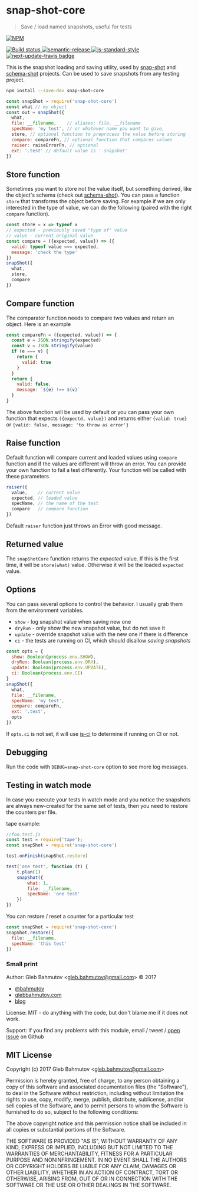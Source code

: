 # snap-shot-core

> Save / load named snapshots, useful for tests

[![NPM][npm-icon] ][npm-url]

[![Build status][ci-image] ][ci-url]
[![semantic-release][semantic-image] ][semantic-url]
[![js-standard-style][standard-image]][standard-url]
[![next-update-travis badge][nut-badge]][nut-readme]

This is the snapshot loading and saving utility, used by
[snap-shot][snap-shot] and [schema-shot][schema-shot] projects.
Can be used to save snapshots from any testing project.

```sh
npm install --save-dev snap-shot-core
```

```js
const snapShot = require('snap-shot-core')
const what // my object
const out = snapShot({
  what,
  file: __filename,    // aliases: file, __filename
  specName: 'my test', // or whatever name you want to give,
  store, // optional function to preprocess the value before storing
  compare: compareFn, // optional function that compares values
  raiser: raiseErrorFn, // optional
  ext: '.test' // default value is '.snapshot'
})
```

## Store function

Sometimes you want to store not the value itself, but something derived,
like the object's schema (check out [schema-shot][schema-shot]). You can
pass a function `store` that transforms the object before saving.
For example if we are only interested in the type of value, we can do the
following (paired with the right `compare` function).

```js
const store = x => typeof x
// expected - previously saved "type of" value
// value - current original value
const compare = ({expected, value}) => ({
  valid: typeof value === expected,
  message: 'check the type'
})
snapShot({
  what,
  store,
  compare
})
```

## Compare function

The comparator function needs to compare two values and return an object.
Here is an example

```js
const compareFn = ({expected, value}) => {
  const e = JSON.stringify(expected)
  const v = JSON.stringify(value)
  if (e === v) {
    return {
      valid: true
    }
  }
  return {
    valid: false,
    message: `${e} !== ${v}`
  }
}
```

The above function will be used by default or you can pass your own function
that expects `({expectd, value})` and returns either `{valid: true}` or
`{valid: false, message: 'to throw as error'}`

## Raise function

Default function will compare current and loaded values using `compare`
function and if the values are different will throw an error. You can provide
your own function to fail a test differently. Your function will be called
with these parameters

```js
raiser({
  value,    // current value
  expected, // loaded value
  specName, // the name of the test
  compare   // compare function
})
```

Default `raiser` function just throws an Error with good message.

## Returned value

The `snapShotCore` function returns the *expected* value.
If this is the first time, it will be `store(what)` value. Otherwise it will be the loaded `expected` value.

[snap-shot]: https://github.com/bahmutov/snap-shot
[schema-shot]: https://github.com/bahmutov/schema-shot

## Options

You can pass several options to control the behavior. I usually grab them
from the environment variables.

* `show` - log snapshot value when saving new one
* `dryRun` - only show the new snapshot value, but do not save it
* `update` - override snapshot value with the new one if there is difference
* `ci` - the tests are running on CI, which should disallow *saving snapshots*

```js
const opts = {
  show: Boolean(process.env.SHOW),
  dryRun: Boolean(process.env.DRY),
  update: Boolean(process.env.UPDATE),
  ci: Boolean(process.env.CI)
}
snapShot({
  what,
  file: __filename,
  specName: 'my test',
  compare: compareFn,
  ext: '.test',
  opts
})
```

If `opts.ci` is not set, it will use [is-ci](https://github.com/watson/is-ci)
to determine if running on CI or not.

## Debugging

Run the code with `DEBUG=snap-shot-core` option to see more log messages.

## Testing in watch mode

In case you execute your tests in watch mode and you notice the snapshots are always new-created for the same set of tests, then you need to restore the counters per file.

tape example:

```js
//foo.test.js
const test = require('tape');
const snapShot = require('snap-shot-core')

test.onFinish(snapShot.restore)

test('one test', function (t) {
    t.plan(1)
    snapShot({
        what: 1,
        file: __filename,
        specName: 'one test'
    })
})
```

You can restore / reset a counter for a particular test

```js
const snapShot = require('snap-shot-core')
snapShot.restore({
  file: __filename,
  specName: 'this test'
})
```

### Small print

Author: Gleb Bahmutov &lt;gleb.bahmutov@gmail.com&gt; &copy; 2017

* [@bahmutov](https://twitter.com/bahmutov)
* [glebbahmutov.com](https://glebbahmutov.com)
* [blog](https://glebbahmutov.com/blog)

License: MIT - do anything with the code, but don't blame me if it does not work.

Support: if you find any problems with this module, email / tweet /
[open issue](https://github.com/bahmutov/snap-shot-core/issues) on Github

## MIT License

Copyright (c) 2017 Gleb Bahmutov &lt;gleb.bahmutov@gmail.com&gt;

Permission is hereby granted, free of charge, to any person
obtaining a copy of this software and associated documentation
files (the "Software"), to deal in the Software without
restriction, including without limitation the rights to use,
copy, modify, merge, publish, distribute, sublicense, and/or sell
copies of the Software, and to permit persons to whom the
Software is furnished to do so, subject to the following
conditions:

The above copyright notice and this permission notice shall be
included in all copies or substantial portions of the Software.

THE SOFTWARE IS PROVIDED "AS IS", WITHOUT WARRANTY OF ANY KIND,
EXPRESS OR IMPLIED, INCLUDING BUT NOT LIMITED TO THE WARRANTIES
OF MERCHANTABILITY, FITNESS FOR A PARTICULAR PURPOSE AND
NONINFRINGEMENT. IN NO EVENT SHALL THE AUTHORS OR COPYRIGHT
HOLDERS BE LIABLE FOR ANY CLAIM, DAMAGES OR OTHER LIABILITY,
WHETHER IN AN ACTION OF CONTRACT, TORT OR OTHERWISE, ARISING
FROM, OUT OF OR IN CONNECTION WITH THE SOFTWARE OR THE USE OR
OTHER DEALINGS IN THE SOFTWARE.

[npm-icon]: https://nodei.co/npm/snap-shot-core.svg?downloads=true
[npm-url]: https://npmjs.org/package/snap-shot-core
[ci-image]: https://travis-ci.org/bahmutov/snap-shot-core.svg?branch=master
[ci-url]: https://travis-ci.org/bahmutov/snap-shot-core
[semantic-image]: https://img.shields.io/badge/%20%20%F0%9F%93%A6%F0%9F%9A%80-semantic--release-e10079.svg
[semantic-url]: https://github.com/semantic-release/semantic-release
[standard-image]: https://img.shields.io/badge/code%20style-standard-brightgreen.svg
[standard-url]: http://standardjs.com/
[nut-badge]: https://img.shields.io/badge/next--update--travis-weekly-green.svg
[nut-readme]: https://github.com/bahmutov/next-update-travis#readme
